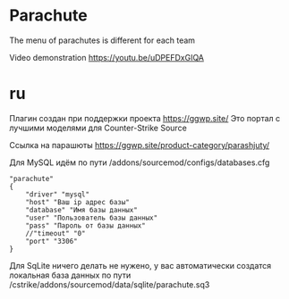 # Parachute
The menu of parachutes is different for each team

Video demonstration
https://youtu.be/uDPEFDxGIQA

# ru

Плагин создан при поддержки проекта https://ggwp.site/
Это портал с лучшими моделями для Counter-Strike Source

Ссылка на парашюты https://ggwp.site/product-category/parashjuty/

Для MySQL идём по пути /addons/sourcemod/configs/databases.cfg

	"parachute"
	{ 
		"driver" "mysql" 
		"host" "Ваш ip адрес базы" 
		"database" "Имя базы данных" 
		"user" "Пользователь базы данных" 
		"pass" "Пароль от базы данных" 
		//"timeout" "0" 
		"port" "3306"
	}

Для SqLite ничего делать не нужено, у вас автоматически создатся локальная база данных по пути /cstrike/addons/sourcemod/data/sqlite/parachute.sq3

